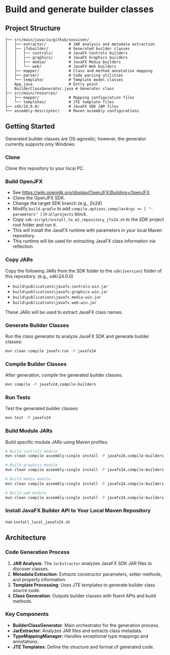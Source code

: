# Build and generate builder classes

## Project Structure

```
├── src/main/java/io/github/sosuisen/
│   ├── extractor/          # JAR analysis and metadata extraction
│   ├── jfxbuilder/         # Generated builder classes
│   │   ├── controls/       # JavaFX Controls builders
│   │   ├── graphics/       # JavaFX Graphics builders
│   │   ├── media/          # JavaFX Media builders
│   │   └── web/            # JavaFX Web builders
│   ├── mapper/             # Class and method annotation mapping
│   ├── parser/             # Code parsing utilities
│   └── template/           # Template model classes
|   App.java                # Entry point
|   BuilderClassGenerator.java # Generator class
├── src/main/resources/
│   ├── mapper/             # Mapping configuration files
│   └── templates/          # JTE template files
├── sdk/24.0.0/             # JavaFX SDK JAR files
└── assembly-descriptor/    # Maven assembly configurations
```

## Getting Started

Generated builder classes are OS-agnostic; however, the generator currently supports only Windows.

### Clone

Clone this repository to your local PC.

### Build OpenJFX
- See https://wiki.openjdk.org/display/OpenJFX/Building+OpenJFX
- Clone the OpenJFX SDK.
- Change the target SDK branch (e.g., jfx24)
- Modify `build.gradle` to add `compile.options.compilerArgs += [ "-parameters" ]` in `allprojects` block.
- Copy `sdk-script/install_to_m2_repository_jfx24.sh` to the SDK project root folder and run it.
- This will install the JavaFX runtime with parameters in your local Maven repository.
- This runtime will be used for extracting JavaFX class information via reflection.

### Copy JARs

Copy the following JARs from the SDK folder to the `sdk\{version}` folder of this repository. (e.g., sdk\24.0.0)
- `build\publications\javafx.controls-win.jar`
- `build\publications\javafx.graphics-win.jar`
- `build\publications\javafx.media-win.jar`
- `build\publications\javafx.web-win.jar`

These JARs will be used to extract JavaFX class names.

### Generate Builder Classes

Run the class generator to analyze JavaFX SDK and generate builder classes:

```bash
mvn clean compile javafx:run -P javafx24
```

### Compile Builder Classes

After generation, compile the generated builder classes:

```bash
mvn compile -P javafx24,compile-builders
```

### Run Tests

Test the generated builder classes:

```bash
mvn test -P javafx24
```

### Build Module JARs

Build specific module JARs using Maven profiles:

```bash
# Build controls module
mvn clean compile assembly:single install -P javafx24,compile-builders,controls

# Build graphics module
mvn clean compile assembly:single install -P javafx24,compile-builders,graphics

# Build media module
mvn clean compile assembly:single install -P javafx24,compile-builders,media

# Build web module
mvn clean compile assembly:single install -P javafx24,compile-builders,web
```

### Install JavaFX Builder API to Your Local Maven Repository

run `install_local_javafx24.sh`

## Architecture

### Code Generation Process

1. **JAR Analysis**: The `JarExtractor` analyzes JavaFX SDK JAR files to discover classes.
2. **Metadata Extraction**: Extracts constructor parameters, setter methods, and property information.
3. **Template Processing**: Uses JTE templates to generate builder class source code.
4. **Class Generation**: Outputs builder classes with fluent APIs and build methods.

### Key Components

- **BuilderClassGenerator**: Main orchestrator for the generation process.
- **JarExtractor**: Analyzes JAR files and extracts class metadata.
- **TypeMappingManager**: Handles exceptional type mappings and annotations.
- **JTE Templates**: Define the structure and format of generated code.

